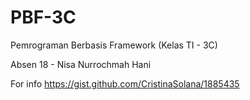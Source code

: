 # PBF-3C
Pemrograman Berbasis Framework (Kelas TI - 3C)

Absen 18 - Nisa Nurrochmah Hani 


For info https://gist.github.com/CristinaSolana/1885435
